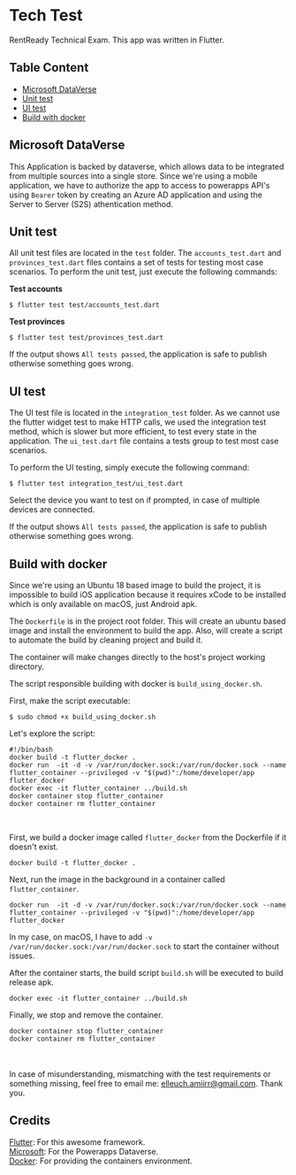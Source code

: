 # Tech Test

RentReady Technical Exam. This app was written in Flutter.


## Table Content

- [Microsoft DataVerse](#microsoft-dataverse)
- [Unit test](#unit-test)
- [UI test](#ui-test)
- [Build with docker](#build-with-docker)
  <br/>

## Microsoft DataVerse
This Application is backed by dataverse, which allows data to be integrated from multiple sources into a single store.
Since we're using a mobile application, we have to authorize the app to access to powerapps API's using `Bearer` token by creating an Azure AD application and using the Server to Server (S2S) athentication method.
<br/>

## Unit test
All unit test files are located in the `test` folder.
The `accounts_test.dart` and `provinces_test.dart` files contains a set of tests for testing most case scenarios.
To perform the unit test, just execute the following commands:

**Test accounts**

    $ flutter test test/accounts_test.dart

**Test provinces**

    $ flutter test test/provinces_test.dart

If the output shows `All tests passed`, the application is safe to publish otherwise something goes wrong.
<br/>

## UI test
The UI test file is located in the `integration_test` folder.
As we cannot use the flutter widget test to make HTTP calls, we used the integration test method, which is slower but more efficient, to test every state in the application.
The `ui_test.dart` file contains a tests group to test most case scenarios.

To perform the UI testing, simply execute the following command:

    $ flutter test integration_test/ui_test.dart

Select the device you want to test on if prompted, in case of multiple devices are connected.

If the output shows `All tests passed`, the application is safe to publish otherwise something goes wrong.
<br/>

## Build with docker
Since we're using an Ubuntu 18 based image to build the project, it is impossible to build iOS application because it requires xCode to be installed which is only available on macOS, just Android apk.

The `Dockerfile` is in the project root folder. This will create an ubuntu based image and install the environment to build the app. Also, will create a script to automate the build by cleaning project and build it.

The container will make changes directly to the host's project working directory.

The script responsible building with docker is `build_using_docker.sh`.

First, make the script executable:

    $ sudo chmod +x build_using_docker.sh

Let's explore the script:

    #!/bin/bash  
	docker build -t flutter_docker .  
	docker run  -it -d -v /var/run/docker.sock:/var/run/docker.sock --name flutter_container --privileged -v "$(pwd)":/home/developer/app flutter_docker  
	docker exec -it flutter_container ../build.sh  
	docker container stop flutter_container  
	docker container rm flutter_container
<br/>

First, we build a docker image called `flutter_docker` from the Dockerfile if it doesn't exist.

    docker build -t flutter_docker . 

Next, run the image in the background in a container called `flutter_container`.

    docker run  -it -d -v /var/run/docker.sock:/var/run/docker.sock --name flutter_container --privileged -v "$(pwd)":/home/developer/app flutter_docker

In my case, on macOS, I have to add `-v /var/run/docker.sock:/var/run/docker.sock` to start the container without issues. 

After the container starts, the build script `build.sh` will be executed to build release apk.

    docker exec -it flutter_container ../build.sh  

Finally, we stop and remove the container.

    docker container stop flutter_container  
	docker container rm flutter_container

<br/><br/>
In case of misunderstanding, mismatching with the test requirements or something missing, feel free to email me: [elleuch.amiirr@gmail.com](mailto:elleuch.amiirr@gmail.com).
Thank you.

## Credits
[Flutter](http://flutter.io): For this awesome framework.  
[Microsoft](https://microsoft.com): For the Powerapps Dataverse.  
[Docker](https://docker.com): For providing the containers environment.
